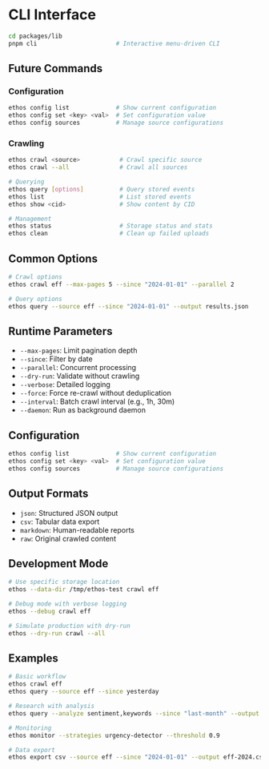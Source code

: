 # CLI Interface

```bash
cd packages/lib
pnpm cli                      # Interactive menu-driven CLI
```

## Future Commands

### Configuration

```bash
ethos config list             # Show current configuration
ethos config set <key> <val>  # Set configuration value
ethos config sources          # Manage source configurations
```

### Crawling

```bash
ethos crawl <source>           # Crawl specific source
ethos crawl --all              # Crawl all sources

# Querying
ethos query [options]          # Query stored events
ethos list                     # List stored events
ethos show <cid>               # Show content by CID

# Management
ethos status                   # Storage status and stats
ethos clean                    # Clean up failed uploads
```

## Common Options

```bash
# Crawl options
ethos crawl eff --max-pages 5 --since "2024-01-01" --parallel 2

# Query options
ethos query --source eff --since "2024-01-01" --output results.json
```

## Runtime Parameters

- `--max-pages`: Limit pagination depth
- `--since`: Filter by date
- `--parallel`: Concurrent processing
- `--dry-run`: Validate without crawling
- `--verbose`: Detailed logging
- `--force`: Force re-crawl without deduplication
- `--interval`: Batch crawl interval (e.g., 1h, 30m)
- `--daemon`: Run as background daemon

## Configuration

```bash
ethos config list             # Show current configuration
ethos config set <key> <val>  # Set configuration value
ethos config sources          # Manage source configurations
```

## Output Formats

- `json`: Structured JSON output
- `csv`: Tabular data export
- `markdown`: Human-readable reports
- `raw`: Original crawled content

## Development Mode

```bash
# Use specific storage location
ethos --data-dir /tmp/ethos-test crawl eff

# Debug mode with verbose logging
ethos --debug crawl eff

# Simulate production with dry-run
ethos --dry-run crawl --all
```

## Examples

```bash
# Basic workflow
ethos crawl eff
ethos query --source eff --since yesterday

# Research with analysis
ethos query --analyze sentiment,keywords --since "last-month" --output research.json

# Monitoring
ethos monitor --strategies urgency-detector --threshold 0.9

# Data export
ethos export csv --source eff --since "2024-01-01" --output eff-2024.csv
```
